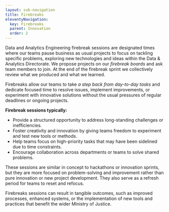 ```yaml
---
layout: sub-navigation
title: Firebreaks
eleventyNavigation:
  key: Firebreaks
  parent: Innovation
  order: 2
---
```


Data and Analytics Engineering firebreak sessions are designated times where our teams pause business as usual projects to focus on tackling specific problems, exploring new technologies and ideas within the Data & Analytics Directorate. We propose projects on our *firebreak boards* and ask team members to join. At the end of the firebreak sprint we collectively review what we produced and what we learned.

Firebreaks allow our teams to take *a step back from day-to-day tasks* and dedicate focused time to resolve issues, implement improvements, or experiment with innovative solutions without the usual pressures of regular deadlines or ongoing projects.

**Firebreak sessions typically:**

* Provide a structured opportunity to address long-standing challenges or inefficiencies.
* Foster creativity and innovation by giving teams freedom to experiment and test new tools or methods.
* Help teams focus on high-priority tasks that may have been sidelined due to time constraints.
* Encourage collaboration across departments or teams to solve shared problems.

These sessions are similar in concept to hackathons or innovation sprints, but they are more focused on problem-solving and improvement rather than pure innovation or new project development. They also serve as a refresh period for teams to reset and refocus.

Firebreaks sessions can result in tangible outcomes, such as improved processes, enhanced systems, or the implementation of new tools and practices that benefit the wider Ministry of Justice.

